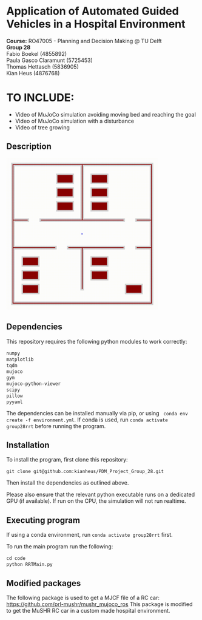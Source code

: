 # Application of Automated Guided Vehicles in a Hospital Environment

**Course:** RO47005 - Planning and Decision Making @ TU Delft\
**Group 28**\
Fabio Boekel (4855892)\
Paula Gasco Claramunt (5725453)\
Thomas Hettasch (5836905)\
Kian Heus (4876768)

# TO INCLUDE:
* Video of MuJoCo simulation avoiding moving bed and reaching the goal
* Video of MuJoCo simulation with a disturbance
* Video of tree growing

## Description

<img src="graphics/growing_tree.gif" width="400" height="400" />

## Dependencies
This repository requires the following python modules to work correctly:
```
numpy
matplotlib
tqdm
mujoco
gym
mujoco-python-viewer
scipy
pillow
pyyaml
```

The dependencies can be installed manually via pip, or using ```
conda env create -f environment.yml```. If conda is used, run ```conda activate group28rrt``` before running the program.

## Installation

To install the program, first clone this repository:
```
git clone git@github.com:kianheus/PDM_Project_Group_28.git
```
Then install the dependencies as outlined above.

 Please also ensure that the relevant python executable runs on a dedicated GPU (if available). If run on the CPU, the simulation will not run realtime.

## Executing program
If using a conda environment, run ```conda activate group28rrt``` first.

To run the main program run the following:
```
cd code
python RRTMain.py
```

## Modified packages

The following package is used to get a MJCF file of a RC car: https://github.com/prl-mushr/mushr_mujoco_ros
This package is modified to get the MuSHR RC car in a custom made hospital environment. 
